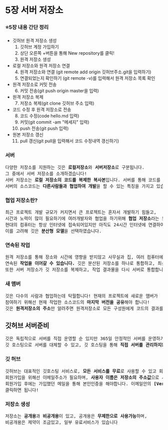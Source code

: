 # 5장 서버 저장소

<h3>⭐5장 내용 간단 정리</h3>
<ul>
  <li>깃허브 원격 저장소 생성
   <ol type="1">
     <li>깃허브 계정 가입하기
     <li>상단 오른쪽 +버튼을 통해 New repository를 클릭!
     <li>원격 저장소 생성
    </ol>
  </li>
  <li>로컬 저장소와 원격 저장소 연결
   <ol type="1", start='4';>
     <li>원격 저장소와 연결 (git remote add origin 깃허브주소.git을 입력하기)
     <li>연결되었는지 확인하기 (git remote -v)를 입력해서 원격 저장소 목록 확인
    </ol>
  </li>
  <li>원격 저장소로 커밋 전송
   <ol type="1", start='6';>
     <li>커밋 전송(git push origin master을 입력)
    </ol>
  </li>
    <li>원격 저장소 복제
   <ol type="1", start='7';>
     <li>저장소 복제(git clone 깃허브 주소 입력)
    </ol>
  </li>
    </li>
    <li>코드 수정 후 원격 저장소로 전송
   <ol type="1", start='8';>
     <li>코드 수정(code hello.md 입력)
     <li>커밋(git commit -am "메세지" 입력)
     <li>push 전송(git push 입력)
    </ol>
  </li>
    </li>
    <li>원본 저장소 갱신
   <ol type="1", start='11';>
     <li>pull 갱신(git pull을 입력해서 코드 수정내역 갱신하기)
    </ol>
  </li>
  </ul>
    <h3>서버</h3>
<pre>다양한 저장소를 지원하는 깃은 <b>로컬저장소</b>와 <b>서버저장소</b>로 구분됩니다. <br>그 중에서 서버 저장소를 소개하겠습니다!
서버 저장소는 <b>로컬 저장소의 코드를 복제한 복사본</b>입니다. 서버를 통해 코드를 <b>안전하게 보관</b>하고,
서버의 소스코드는 <b>다른사람들과 협업하여 개발</b>을 할 수 있는 특징을 가지고 있습니다.</pre>
  <h3>협업 저장소란?</h3>
<pre>최근 프로젝트 개발 규모가 커지면서 큰 프로젝트는 혼자서 개발하기 힘들고,
시간과 노력이 많이 필요하기에 여러개발자와 협업을 하기위해 <b>협업 저장소</b>라는 도구가 탄생했습니다!
현대의 컴퓨터는 항상 인터넷에 접속되어있지만 아직도 24시간 인터넷에 연결하여 작업할 수 없는 개발환경이 있습니다.
이를 고려해 깃은 <b>분산형 모델</b>을 선택하였습니다.</pre>

  <h3>연속된 작업</h3>
<pre>원격 저장소를 통해 장소와 시간에 영향을 받지않고 사무실과 집, 여러 컴퓨터에 코드를 동기화하고
연속된 <b>작업을 이어갈 수 있습니다.</b> 깃은 분산된 저장소를 하나로 통합하고, 최신코드를 배포합니다. 
또한 서버 저장소가 깃 저장소를 복제하고, 작업 결과물을 다시 서버로 통합합니다!</pre>
  <h3>새 맴버</h3>
<pre>깃은 다수의 사람과 협업하는데 탁월합니다! 현재의 프로젝트에 새로운 맴버가
참여하기 위해선 현재 작업한 소스코드의 <b>마지막 버전을 공유</b>해야 합니다!
깃은 <b>원격저장소의 주소</b>만 알려주면 원격저장소로 모든 구성원에게 코드의 결과를 동기화 합니다.</pre>

<h2>깃허브 서버준비</h2>
<pre>깃은 독립적으로 서버를 직접 운영할 순 있지만 365일 안정적인 서버를 운영하기 위해선
깃 호스팅으로 서버를 대체할 수 있고, 깃 호스팅을 통해 <b>직접 서버를 관리하지않아도 쉽게 원격저장소를 관리</b> 할 수 있습니다.</pre>
<h3>깃 허브</h3>
<pre>깃허브는 대표적인 깃호스팅 서비스로, <b>모든 서비스를 무료</b>로 사용할 수 있고 회원가입이 필요합니다.
회원가입을 위해선 이메일주소가 필요하며, <b>사용자 이름은 저장소의 주소값</b>으로 사용합니다.
회원가입 후에는 가입했던 메일을 통해 본인인증을 해야합니다. 이메일안의 <b>[Verify email address]를</b>
클릭하면 됩니다!</pre>
<h3>저장소 생성</h3>
<pre>저장소는 <b>공개용</b>과 <b>비공개용</b>이 있고, 공개용은 <b>무제한으로 사용가능</b>하며,
비공개용은 제약이 조금있고, 일부 유료서비스가 있습니다</pre>
